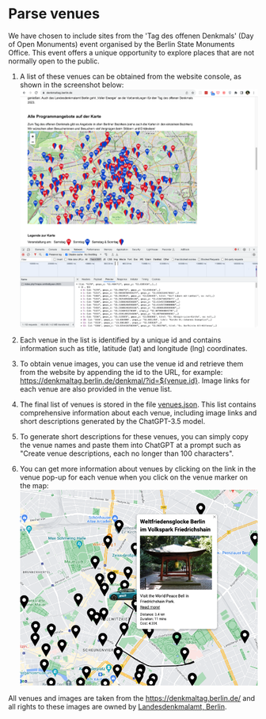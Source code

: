 # Parse venues

We have chosen to include sites from the 'Tag des offenen Denkmals' (Day of Open Monuments) event organised by the Berlin State Monuments Office. This event offers a unique opportunity to explore places that are not normally open to the public.

1. A list of these venues can be obtained from the website console, as shown in the screenshot below:
![Parse venues screenshot](https://raw.githubusercontent.com/ikorotkaya/miles_experiences/main/design_notes/images/venues_list.png)

2. Each venue in the list is identified by a unique id and contains information such as title, latitude (lat) and longitude (lng) coordinates.

3. To obtain venue images, you can use the venue id and retrieve them from the website by appending the id to the URL, for example: 
https://denkmaltag.berlin.de/denkmal/?id=${venue.id}. 
Image links for each venue are also provided in the venue list.

4. The final list of venues is stored in the file [venues.json](../src/data/venues.ts). This list contains comprehensive information about each venue, including image links and short descriptions generated by the ChatGPT-3.5 model. 

5. To generate short descriptions for these venues, you can simply copy the venue names and paste them into ChatGPT at a prompt such as "Create venue descriptions, each no longer than 100 characters".

6. You can get more information about venues by clicking on the link in the venue pop-up for each venue when you click on the venue marker on the map:
![Read more info button](https://raw.githubusercontent.com/ikorotkaya/miles_experiences/main/design_notes/images/read_more_info.png)

All venues and images are taken from the https://denkmaltag.berlin.de/ and all rights to these images are owned by [Landesdenkmal­amt, Berlin](https://www.berlin.de/landesdenkmalamt/).